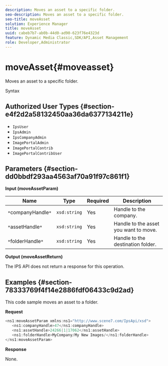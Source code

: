 ```yaml
---
description: Moves an asset to a specific folder.
seo-description: Moves an asset to a specific folder.
seo-title: moveAsset
solution: Experience Manager
title: moveAsset
uuid: cabeb7b7-ab0b-44d0-ad90-623f76e4323d
feature: Dynamic Media Classic,SDK/API,Asset Management
role: Developer,Administrator
---
```


# moveAsset{#moveasset}

Moves an asset to a specific folder.

 Syntax 

## Authorized User Types {#section-e4f2d2a58132450aa36da6377134211e}

* `IpsUser` 
* `IpsAdmin` 
* `IpsCompanyAdmin` 
* `ImagePortalAdmin` 
* `ImagePortalContrib` 
* `ImagePortalContribUser`

## Parameters {#section-dd0bbdf293aa4563af70a91f97c861f1}

**Input (moveAssetParam)** 

|  Name  | Type  | Required  | Description  |
|---|---|---|---|
|  `*`companyHandle`*`  | `xsd:string`  | Yes  | Handle to the company.  |
|  `*`assetHandle`*`  | `xsd:string`  | Yes  | Handle to the asset you want to move.  |
|  `*`folderHandle`*`  | `xsd:string`  | Yes  | Handle to the destination folder.  |

**Output (moveAssetReturn)**

The IPS API does not return a response for this operation.

## Examples {#section-78333769f4f14e2886fdf06433c9d2ad}

This code sample moves an asset to a folder.

**Request** 

```java
<ns1:moveAssetParam xmlns:ns1="http://www.scene7.com/IpsApi/xsd">
   <ns1:companyHandle>47</ns1:companyHandle>
   <ns1:assetHandle>24266|1|17062</ns1:assetHandle>
   <ns1:folderHandle>MyCompany/My New Images/</ns1:folderHandle>
</ns1:moveAssetParam>
```

**Response**

None. 
